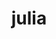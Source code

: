 ---
title: "julia"
layout: cache
categories: [package, develop]
meta: {"compilers": ["gcc@11.4.0"], "num_specs": 26, "num_specs_by_stack": {"e4s": 13, "root": 26, "tutorial": 13}, "oss": ["ubuntu22.04"], "platforms": ["linux"], "stacks": ["e4s", "root", "tutorial"], "targets": ["x86_64_v3"], "versions": ["1.11.2", "1.9.3"]}
spec_details: [{"compiler": "gcc@11.4.0", "hash": "26l5rhuvuwfjgdejrjxdyva6ua6e2m2y", "os": "ubuntu22.04", "platform": "linux", "size": "-", "stacks": ["e4s", "root"], "target": "x86_64_v3", "variants": ["build_system=makefile", "+openlibm", "+precompile"], "versions": ["1.11.2"]}, {"compiler": "gcc@11.4.0", "hash": "3w5weeo4t67p7hemfvjyrfhq4bq7jn2z", "os": "ubuntu22.04", "platform": "linux", "size": "-", "stacks": ["root", "tutorial"], "target": "x86_64_v3", "variants": ["build_system=makefile", "+openlibm", "patches:=00569f4", "+precompile"], "versions": ["1.9.3"]}, {"compiler": "gcc@11.4.0", "hash": "6kaswym5gt7prsv6dprcpph6dj6oeygz", "os": "ubuntu22.04", "platform": "linux", "size": "-", "stacks": ["e4s", "root"], "target": "x86_64_v3", "variants": ["build_system=makefile", "+openlibm", "+precompile"], "versions": ["1.11.2"]}, {"compiler": "gcc@11.4.0", "hash": "7mi2glu2phwpdjrf4333iofbnv3wnzbs", "os": "ubuntu22.04", "platform": "linux", "size": "-", "stacks": ["root", "tutorial"], "target": "x86_64_v3", "variants": ["build_system=makefile", "+openlibm", "patches:=00569f4", "+precompile"], "versions": ["1.9.3"]}, {"compiler": "gcc@11.4.0", "hash": "7nme7anxlfczm2akne7flwliniyniq3k", "os": "ubuntu22.04", "platform": "linux", "size": "-", "stacks": ["root", "tutorial"], "target": "x86_64_v3", "variants": ["build_system=makefile", "+openlibm", "patches:=00569f4", "+precompile"], "versions": ["1.9.3"]}, {"compiler": "gcc@11.4.0", "hash": "7rttglyaqzkcjlkgmaalnalqrk5uyxaa", "os": "ubuntu22.04", "platform": "linux", "size": "-", "stacks": ["root", "tutorial"], "target": "x86_64_v3", "variants": ["build_system=makefile", "+openlibm", "patches:=00569f4", "+precompile"], "versions": ["1.9.3"]}, {"compiler": "gcc@11.4.0", "hash": "aihxonmeu7fkop7s7sql2n7jxvbeqovj", "os": "ubuntu22.04", "platform": "linux", "size": "-", "stacks": ["e4s", "root"], "target": "x86_64_v3", "variants": ["build_system=makefile", "+openlibm", "+precompile"], "versions": ["1.11.2"]}, {"compiler": "gcc@11.4.0", "hash": "bbtvd6vjsgn3v2w6uayaoix2btmojjgs", "os": "ubuntu22.04", "platform": "linux", "size": "-", "stacks": ["e4s", "root"], "target": "x86_64_v3", "variants": ["build_system=makefile", "+openlibm", "+precompile"], "versions": ["1.11.2"]}, {"compiler": "gcc@11.4.0", "hash": "bewlivqnhogfys2brfl4tc5mdtzfakvu", "os": "ubuntu22.04", "platform": "linux", "size": "-", "stacks": ["e4s", "root"], "target": "x86_64_v3", "variants": ["build_system=makefile", "+openlibm", "+precompile"], "versions": ["1.11.2"]}, {"compiler": "gcc@11.4.0", "hash": "bqvo23t7ps6ps54kb3aqq2x5ivyiq2pe", "os": "ubuntu22.04", "platform": "linux", "size": "-", "stacks": ["e4s", "root"], "target": "x86_64_v3", "variants": ["build_system=makefile", "+openlibm", "+precompile"], "versions": ["1.11.2"]}, {"compiler": "gcc@11.4.0", "hash": "bugwmy4uh2cohzrarmhk3wooudagfbub", "os": "ubuntu22.04", "platform": "linux", "size": "-", "stacks": ["root", "tutorial"], "target": "x86_64_v3", "variants": ["build_system=makefile", "+openlibm", "patches:=00569f4", "+precompile"], "versions": ["1.9.3"]}, {"compiler": "gcc@11.4.0", "hash": "f7wbg4bg32xl6dkydcojby6xrqe5toxk", "os": "ubuntu22.04", "platform": "linux", "size": "-", "stacks": ["root", "tutorial"], "target": "x86_64_v3", "variants": ["build_system=makefile", "+openlibm", "patches:=00569f4", "+precompile"], "versions": ["1.9.3"]}, {"compiler": "gcc@11.4.0", "hash": "fr2zvwhfw5kngv5fmgizotbxbm52joek", "os": "ubuntu22.04", "platform": "linux", "size": "-", "stacks": ["root", "tutorial"], "target": "x86_64_v3", "variants": ["build_system=makefile", "+openlibm", "patches:=00569f4", "+precompile"], "versions": ["1.9.3"]}, {"compiler": "gcc@11.4.0", "hash": "fra5ukmigcfltsqwbr2bjp32ogebcpvr", "os": "ubuntu22.04", "platform": "linux", "size": "-", "stacks": ["e4s", "root"], "target": "x86_64_v3", "variants": ["build_system=makefile", "+openlibm", "+precompile"], "versions": ["1.11.2"]}, {"compiler": "gcc@11.4.0", "hash": "frk3xocuu456mkf7dki5yzp4ow5y6tvr", "os": "ubuntu22.04", "platform": "linux", "size": "-", "stacks": ["root", "tutorial"], "target": "x86_64_v3", "variants": ["build_system=makefile", "+openlibm", "patches:=00569f4", "+precompile"], "versions": ["1.9.3"]}, {"compiler": "gcc@11.4.0", "hash": "h7w47cvx45iuwrcrq5dn6vnrqozctqr3", "os": "ubuntu22.04", "platform": "linux", "size": "-", "stacks": ["e4s", "root"], "target": "x86_64_v3", "variants": ["build_system=makefile", "+openlibm", "+precompile"], "versions": ["1.11.2"]}, {"compiler": "gcc@11.4.0", "hash": "kwfqvrq3jkeekpv65dp3xkg5pibo2vyp", "os": "ubuntu22.04", "platform": "linux", "size": "-", "stacks": ["root", "tutorial"], "target": "x86_64_v3", "variants": ["build_system=makefile", "+openlibm", "patches:=00569f4", "+precompile"], "versions": ["1.9.3"]}, {"compiler": "gcc@11.4.0", "hash": "naldxg5bi3vro4hvkm7jo3rzhsb76uuh", "os": "ubuntu22.04", "platform": "linux", "size": "-", "stacks": ["root", "tutorial"], "target": "x86_64_v3", "variants": ["build_system=makefile", "+openlibm", "patches:=00569f4", "+precompile"], "versions": ["1.9.3"]}, {"compiler": "gcc@11.4.0", "hash": "ou6weqfhbf5vjfvnzduoqdeyf5y664n6", "os": "ubuntu22.04", "platform": "linux", "size": "-", "stacks": ["e4s", "root"], "target": "x86_64_v3", "variants": ["build_system=makefile", "+openlibm", "+precompile"], "versions": ["1.11.2"]}, {"compiler": "gcc@11.4.0", "hash": "ro6xtuq3kn3slbvnsznyt7kpjlii26ec", "os": "ubuntu22.04", "platform": "linux", "size": "-", "stacks": ["root", "tutorial"], "target": "x86_64_v3", "variants": ["build_system=makefile", "+openlibm", "patches:=00569f4", "+precompile"], "versions": ["1.9.3"]}, {"compiler": "gcc@11.4.0", "hash": "rympbyifwri4kqmwonams3clnirfwouv", "os": "ubuntu22.04", "platform": "linux", "size": "-", "stacks": ["root", "tutorial"], "target": "x86_64_v3", "variants": ["build_system=makefile", "+openlibm", "patches:=00569f4", "+precompile"], "versions": ["1.9.3"]}, {"compiler": "gcc@11.4.0", "hash": "t6v3om3qroprgnzabzw5tjqg6phdcyvn", "os": "ubuntu22.04", "platform": "linux", "size": "-", "stacks": ["e4s", "root"], "target": "x86_64_v3", "variants": ["build_system=makefile", "+openlibm", "+precompile"], "versions": ["1.11.2"]}, {"compiler": "gcc@11.4.0", "hash": "vwmbu7crr6zvydk37xvkkae2as6dlxf7", "os": "ubuntu22.04", "platform": "linux", "size": "-", "stacks": ["e4s", "root"], "target": "x86_64_v3", "variants": ["build_system=makefile", "+openlibm", "+precompile"], "versions": ["1.11.2"]}, {"compiler": "gcc@11.4.0", "hash": "vx7ori5fxazl5ctxfzri3ta6m3v3r3n6", "os": "ubuntu22.04", "platform": "linux", "size": "-", "stacks": ["root", "tutorial"], "target": "x86_64_v3", "variants": ["build_system=makefile", "+openlibm", "patches:=00569f4", "+precompile"], "versions": ["1.9.3"]}, {"compiler": "gcc@11.4.0", "hash": "whykpb4qfduxcmfvqvln5qol6ktq4wye", "os": "ubuntu22.04", "platform": "linux", "size": "-", "stacks": ["e4s", "root"], "target": "x86_64_v3", "variants": ["build_system=makefile", "+openlibm", "+precompile"], "versions": ["1.11.2"]}, {"compiler": "gcc@11.4.0", "hash": "xf6wh3nmpn3ftgfx4qq7igx7ubtpstdc", "os": "ubuntu22.04", "platform": "linux", "size": "-", "stacks": ["e4s", "root"], "target": "x86_64_v3", "variants": ["build_system=makefile", "+openlibm", "+precompile"], "versions": ["1.11.2"]}]
---